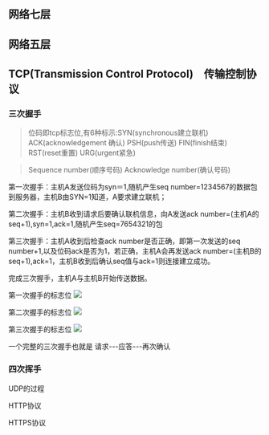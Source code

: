 ## 网络七层

## 网络五层


## TCP(Transmission Control Protocol)　传输控制协议

### 三次握手
> 位码即tcp标志位,有6种标示:SYN(synchronous建立联机) ACK(acknowledgement 确认) PSH(push传送) FIN(finish结束) RST(reset重置) URG(urgent紧急)

> Sequence number(顺序号码) Acknowledge number(确认号码)

第一次握手：主机A发送位码为syn＝1,随机产生seq number=1234567的数据包到服务器，主机B由SYN=1知道，A要求建立联机；

第二次握手：主机B收到请求后要确认联机信息，向A发送ack number=(主机A的seq+1),syn=1,ack=1,随机产生seq=7654321的包

第三次握手：主机A收到后检查ack number是否正确，即第一次发送的seq number+1,以及位码ack是否为1，若正确，主机A会再发送ack number=(主机B的seq+1),ack=1，主机B收到后确认seq值与ack=1则连接建立成功。

完成三次握手，主机A与主机B开始传送数据。


第一次握手的标志位
![](http://images.cnblogs.com/cnblogs_com/rootq/410601/r_3.jpg)

第二次握手的标志位
![](http://images.cnblogs.com/cnblogs_com/rootq/410601/r_4.jpg)

第三次握手的标志位
![](http://images.cnblogs.com/cnblogs_com/rootq/410601/r_5.jpg)

一个完整的三次握手也就是 请求---应答---再次确认


### 四次挥手

UDP的过程


HTTP协议


HTTPS协议

